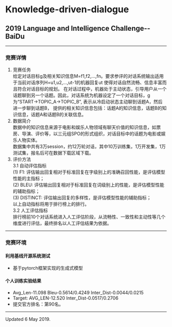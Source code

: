 # Knowledge-driven-dialogue
## 2019 Language and Intelligence Challenge--BaiDu
---  
### 竞赛详情
1. 竞赛任务  
给定对话目标g及相关知识信息M=f1,f2,...,fn。要求参评的对话系统输出适用于当前对话序列H=u1,u2,...,ut-1的机器回复ut 使得对话自然流畅、信息丰富而且符合对话目标的规划。 在对话过程中，机器处于主动状态，引导用户从一个话题聊到另一个话题。因此，对话系统为机器设定了一个对话目标，g 为“START->TOPIC_A->TOPIC_B”, 表示从冷启动状态主动聊到话题A，然后进一步聊到话题B， 提供的相关知识信息包括：话题A的知识信息，话题B的知识信息，话题A和话题B的关联信息。  
2. 数据简介  
数据中的知识信息来源于电影和娱乐人物领域有聊天价值的知识信息，如票房、导演、评价等，以三元组SPO的形式组织，对话目标中的话题为电影或娱乐人物实体。  
数据集中共有3万session，约12万轮对话，其中10万训练集，1万开发集，1万测试集，报名后可在数据下载区域下载。  
3. 评价方法  
3.1 自动评估指标  
 (1) F1: 评估输出回复相对于标准回复在字级别上的准确召回性能，是评估模型性能的主指标；  
 (2) BLEU: 评估输出回复相对于标准回复在词级别上的性能，是评估模型性能的辅助指标；  
 (3) DISTINCT: 评估输出回复的多样性，是评估模型性能的辅助指标；  
以上自动指标将用于排行榜上的排行。  
3.2 人工评估指标  
排行榜前10个对话系统进入人工评估阶段，从流畅性、一致性和主动性等几个维度进行评估，最终排名以人工评估结果为依据。  

---
### 竞赛环境
#### 利用基线开源系统测试
- 基于pytorch框架实现的生成式模型

#### 个人训练实验结果  
- Avg_Len-11.098   Bleu-0.5614/0.4249   Inter_Dist-0.0044/0.0215  
- Target:   AVG_LEN-12.520   Inter_Dist-0.0517/0.2706  
- 提交官方排名：第90名。
---
Updated 6 May 2019.  
